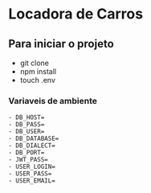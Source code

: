 # Locadora de Carros 








## Para iniciar o projeto
- git clone
- npm  install
- touch .env
### Variaveis de ambiente
 ``` 
- DB_HOST=
- DB_PASS=
- DB_USER=
- DB_DATABASE=
- DB_DIALECT=
- DB_PORT=
- JWT_PASS=
- USER_LOGIN=
- USER_PASS=
- USER_EMAIL=
 ```
